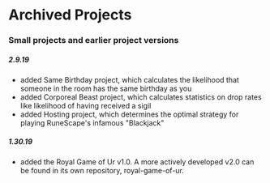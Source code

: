 # Archived Projects 
### Small projects and earlier project versions

##### 2.9.19
- added Same Birthday project, which calculates the likelihood that someone in the room has the same birthday as you 
- added Corporeal Beast project, which calculates statistics on drop rates like likelihood of having received a sigil 
- added Hosting project, which determines the optimal strategy for playing RuneScape's infamous "Blackjack" 

##### 1.30.19 
- added the Royal Game of Ur v1.0. A more actively developed v2.0 can be found in its own repository, royal-game-of-ur.


